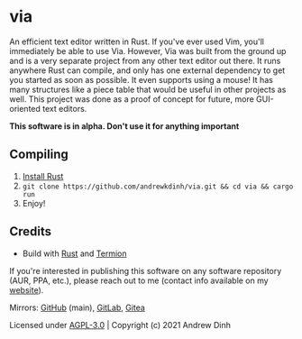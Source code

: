# via

An efficient text editor written in Rust. If you've ever used Vim, you'll immediately be able to use Via. However, Via was built from the ground up and is a very separate project from any other text editor out there. It runs anywhere Rust can compile, and only has one external dependency to get you started as soon as possible. It even supports using a mouse! It has many structures like a piece table that would be useful in other projects as well. This project was done as a proof of concept for future, more GUI-oriented text editors.

**This software is in alpha. Don't use it for anything important**

## Compiling

1. [Install Rust](https://www.rust-lang.org/tools/install)
2. `git clone https://github.com/andrewkdinh/via.git && cd via && cargo run`
3. Enjoy!

## Credits

- Build with [Rust](https://rust-lang.org/) and [Termion](https://gitlab.redox-os.org/redox-os/termion/)

If you're interested in publishing this software on any software repository (AUR, PPA, etc.), please reach out to me (contact info available on my [website](https://andrewkdinh.com)). 

Mirrors: [GitHub](https://github.com/andrewkdinh/via) (main), [GitLab](https://gitlab.com/andrewkdinh/via), [Gitea](https://gitea.andrewkdinh.com/andrewkdinh/via)

Licensed under [AGPL-3.0](./LICENSE) | Copyright (c) 2021 Andrew Dinh
